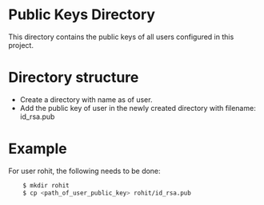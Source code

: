 Public Keys Directory
=====================

This directory contains the public keys of all users configured in this project.

Directory structure
===================

* Create a directory with name as <username> of user.
* Add the public key of user in the newly created directory with filename: id_rsa.pub

Example
=======

For user rohit, the following needs to be done:

```bash
    $ mkdir rohit  
    $ cp <path_of_user_public_key> rohit/id_rsa.pub
```
